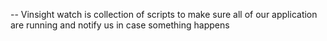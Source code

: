 -- Vinsight watch is collection of scripts to make sure all of 
our application are running and notify us in case something happens

